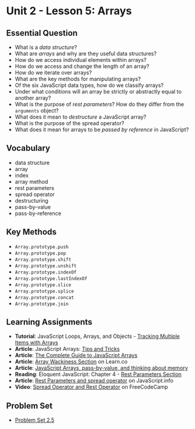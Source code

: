 # Unit 2 - Lesson 5: Arrays

## Essential Question
* What is a _data structure_?
* What are _arrays_ and why are they useful data structures?
* How do we access individual elements within arrays?
* How do we access and change the length of an array?
* How do we iterate over arrays?
* What are the key methods for manipulating arrays?
* Of the six JavaScript data types, how do we classify arrays?
* Under what conditions will an array be strictly or abstractly equal to another array?
* What is the purpose of _rest parameters_? How do they differ from the `arguments` object?
* What does it mean to _destructure_ a JavaScript array?
* What is the purpose of the spread operator?
* What does it mean for arrays to be _passed by reference_ in JavaScript?

## Vocabulary
* data structure
* array
* index
* array method
* rest parameters
* spread operator
* destructuring
* pass-by-value
* pass-by-reference

## Key Methods
* `Array.prototype.push`
* `Array.prototype.pop`
* `Array.prototype.shift`
* `Array.prototype.unshift`
* `Array.prototype.indexOf`
* `Array.prototype.lastIndexOf`
* `Array.prototype.slice`
* `Array.prototype.splice`
* `Array.prototype.concat`
* `Array.prototype.join`

## Learning Assignments
* **Tutorial**: JavaScript Loops, Arrays, and Objects - [Tracking Multiple Items with Arrays](https://teamtreehouse.com/library/what-is-an-array)
* **Article**: JavaScript Arrays: [Tips and Tricks](https://www.codingame.com/playgrounds/6181/javascript-arrays---tips-tricks-and-examples)
* **Article**: [The Complete Guide to JavaScript Arrays](https://dev.to/codetheweb/the-complete-guide-to-javascript-arrays-5dhc)
* **Article**: [Array Wackiness Section](https://github.com/learn-co-curriculum/javascript-arrays#array-wackiness) on Learn.co
* **Article**: [JavaScript Arrays, pass-by-value, and thinking about memory](https://medium.com/@TK_CodeBear/javascript-arrays-pass-by-value-and-thinking-about-memory-fffb7b0bf43)
* **Reading**: Eloquent JavaScript: Chapter 4 - [Rest Parameters Section](https://eloquentjavascript.net/04_data.html#h_hX9DkIBp9y)
* **Article**: [Rest Parameters and spread operator](https://javascript.info/rest-parameters-spread-operator) on JavaScript.info
* **Video**: [Spread Operator and Rest Operator](https://www.youtube.com/watch?v=iLx4ma8ZqvQ) on FreeCodeCamp

## Problem Set
* [Problem Set 2.5](https://github.com/The-Marcy-Lab-School/problem-set-2_5)
